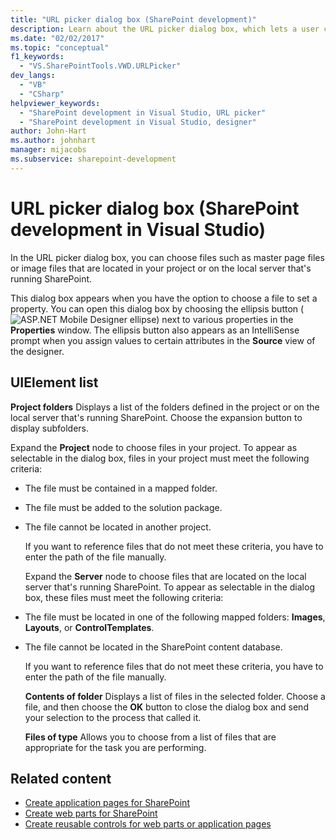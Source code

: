 ```yaml
---
title: "URL picker dialog box (SharePoint development)"
description: Learn about the URL picker dialog box, which lets a user choose files located in their project or on the local server that's running SharePoint.
ms.date: "02/02/2017"
ms.topic: "conceptual"
f1_keywords:
  - "VS.SharePointTools.VWD.URLPicker"
dev_langs:
  - "VB"
  - "CSharp"
helpviewer_keywords:
  - "SharePoint development in Visual Studio, URL picker"
  - "SharePoint development in Visual Studio, designer"
author: John-Hart
ms.author: johnhart
manager: mijacobs
ms.subservice: sharepoint-development
---
```

# URL picker dialog box (SharePoint development in Visual Studio)

  In the URL picker dialog box, you can choose files such as master page files or image files that are located in your project or on the local server that's running SharePoint.

 This dialog box appears when you have the option to choose a file to set a property. You can open this dialog box by choosing the ellipsis button (![ASP.NET Mobile Designer ellipse](../sharepoint/media/mwellipsis.gif "ASP.NET Mobile Designer ellipse")) next to various properties in the **Properties** window. The ellipsis button also appears as an IntelliSense prompt when you assign values to certain attributes in the **Source** view of the designer.

## UIElement list
 **Project folders**
 Displays a list of the folders defined in the project or on the local server that's running SharePoint. Choose the expansion button to display subfolders.

 Expand the **Project** node to choose files in your project. To appear as selectable in the dialog box, files in your project must meet the following criteria:

- The file must be contained in a mapped folder.

- The file must be added to the solution package.

- The file cannot be located in another project.

  If you want to reference files that do not meet these criteria, you have to enter the path of the file manually.

  Expand the **Server** node to choose files that are located on the local server that's running SharePoint. To appear as selectable in the dialog box, these files must meet the following criteria:

- The file must be located in one of the following mapped folders: **Images**, **Layouts**, or **ControlTemplates**.

- The file cannot be located in the SharePoint content database.

  If you want to reference files that do not meet these criteria, you have to enter the path of the file manually.

  **Contents of folder**
  Displays a list of files in the selected folder. Choose a file, and then choose the **OK** button to close the dialog box and send your selection to the process that called it.

  **Files of type**
  Allows you to choose from a list of files that are appropriate for the task you are performing.

## Related content
- [Create application pages for SharePoint](../sharepoint/creating-application-pages-for-sharepoint.md)
- [Create web parts for SharePoint](../sharepoint/creating-web-parts-for-sharepoint.md)
- [Create reusable controls for web parts or application pages](../sharepoint/creating-reusable-controls-for-web-parts-or-application-pages.md)
